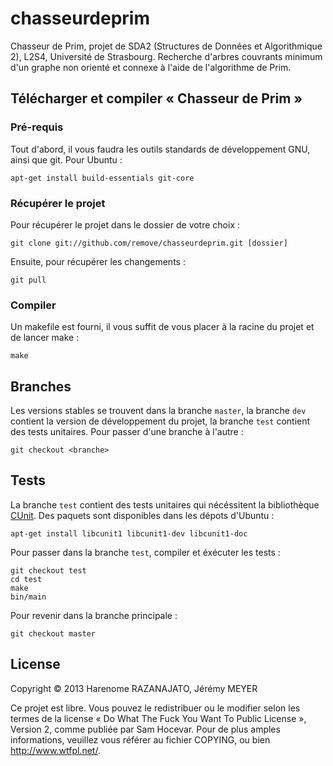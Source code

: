 chasseurdeprim
==============

Chasseur de Prim, projet de SDA2 (Structures de Données et Algorithmique 2), L2S4, Université de Strasbourg.
Recherche d'arbres couvrants minimum d'un graphe non orienté et connexe à l'aide de l'algorithme de Prim.

Télécharger et compiler « Chasseur de Prim »
--------------------------------------------
### Pré-requis ###
Tout d'abord, il vous faudra les outils standards de développement GNU, ainsi que git. Pour Ubuntu :
````
apt-get install build-essentials git-core
````

### Récupérer le projet ###
Pour récupérer le projet dans le dossier de votre choix :
````
git clone git://github.com/remove/chasseurdeprim.git [dossier]
````
Ensuite, pour récupérer les changements :
````
git pull
````

### Compiler ###
Un makefile est fourni, il vous suffit de vous placer à la racine du projet et de lancer make :
````
make
````

Branches
--------
Les versions stables se trouvent dans la branche ````master````, la branche ````dev```` contient la version de développement du projet, la branche ````test```` contient des tests unitaires. Pour passer d'une branche à l'autre :
````
git checkout <branche>
````

Tests
-----
La branche ````test```` contient des tests unitaires qui nécéssitent la bibliothèque [CUnit](http://cunit.sourceforge.net/ "CUnit Testing Framework for C"). Des paquets sont disponibles dans les dépots d'Ubuntu :
````
apt-get install libcunit1 libcunit1-dev libcunit1-doc
````
Pour passer dans la branche ````test````, compiler et éxécuter les tests :
````
git checkout test
cd test
make
bin/main
````
Pour revenir dans la branche principale :
````
git checkout master
````

License
-------
Copyright © 2013 Harenome RAZANAJATO, Jérémy MEYER

Ce projet est libre. Vous pouvez le redistribuer ou le modifier selon les termes de la license « Do What The Fuck You Want To Public License », Version 2, comme publiée par Sam Hocevar. Pour de plus amples informations, veuillez vous référer au fichier COPYING, ou bien http://www.wtfpl.net/.
